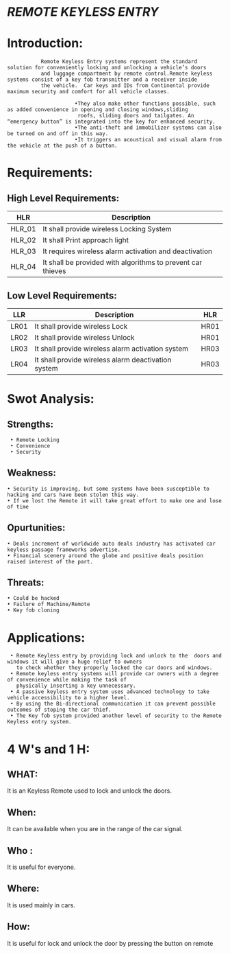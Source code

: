 #  _REMOTE KEYLESS ENTRY_

# Introduction:
               Remote Keyless Entry systems represent the standard solution for conveniently locking and unlocking a vehicle’s doors 
               and luggage compartment by remote control.Remote keyless systems consist of a key fob transmitter and a receiver inside
               the vehicle.  Car keys and IDs from Continental provide maximum security and comfort for all vehicle classes.
               
                          •They also make other functions possible, such as added convenience in opening and closing windows,sliding 
                           roofs, sliding doors and tailgates. An “emergency button” is integrated into the key for enhanced security. 
                          •The anti-theft and immobilizer systems can also be turned on and off in this way.
                          •It triggers an acoustical and visual alarm from the vehicle at the push of a button.
                               

# Requirements:

## High Level Requirements:

| HLR | Description |
|-----|-------------|
| HLR_01| It shall provide wireless Locking System |
| HLR_02| It shall Print approach light|
| HLR_03| It requires wireless alarm activation and deactivation|
| HLR_04 | It shall be provided with algorithms to prevent car thieves|

## Low Level Requirements:

| LLR | Description | HLR |
|--|--|--|
| LR01 |It shall provide wireless Lock | HR01|
| LR02 |It shall provide wireless Unlock  | HR01|
|LR03 | It shall provide wireless alarm activation system | HR03|
|LR04 | It shall provide wireless alarm deactivation system  | HR03|

# Swot Analysis:

## Strengths:
     • Remote Locking
     • Convenience
     • Security
 ## Weakness:
    • Security is improving, but some systems have been susceptible to hacking and cars have been stolen this way.
    • If we lost the Remote it will take great effort to make one and lose of time
 ## Opurtunities:
    • Deals increment of worldwide auto deals industry has activated car keyless passage frameworks advertise.
    • Financial scenery around the globe and positive deals position raised interest of the part.
 ## Threats:
    • Could be hacked
    • Failure of Machine/Remote
    • Key fob cloning
    
# Applications:
     • Remote Keyless entry by providing lock and unlock to the  doors and windows it will give a huge relief to owners
       to check whether they properly locked the car doors and windows.
     • Remote keyless entry systems will provide car owners with a degree of convenience while making the task of 
       physically inserting a key unnecessary.
     • A passive keyless entry system uses advanced technology to take vehicle accessibility to a higher level.
     • By using the Bi-directional communication it can prevent possible outcomes of stoping the car thief.
     • The Key fob system provided another level of security to the Remote Keyless entry system. 
     
# 4 W's and 1 H:
     
## WHAT:
It is an Keyless Remote used to lock and unlock the doors.
## When:
It can be available when you are in the range of the car signal.
## Who :
It is useful for everyone.
## Where:
It is used mainly in cars.

## How:
It is useful for lock and unlock the door by pressing the button on remote
    
